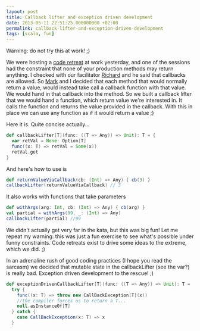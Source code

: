 ```yaml
---
layout: post
title: Callback lifter and exception driven development
date: 2013-05-11 22:51:25.000000000 +02:00
permalink: callback-lifter-and-exception-driven-development
tags: [scala, fun]
---
```

Warning: do not try this at work! ;)

We were hosting a <a href="http://www.meetup.com/kiwi-code-retreat/events/115115072/">code retreat</a> at work yesterday, and one of the sessions had the constraint that none of your production methods may return anything. I checked with our facilitator <a href="https://twitter.com/rapaul">Richard</a> and he said that callbacks are allowed. 
So <a href="https://twitter.com/talios">Mark</a> and I decided that each method that would normally return a value, would instead take call a callback function with that value. We would hand in that callback into the method. 
So we built a callback lifter that we would hand a function, which return value we're interested in. It calls the function and returns the value provided in the callback. With this in place we can use any function as if it would return a value ;)

Here it is. Quite concise actually...

```scala
def callbackLifter[T](func: ((T => Any)) => Unit): T = {
  var retVal = None: Option[T]
  func((x: T) => retVal = Some(x))
  retVal.get
}
```

And here's how to use is

```scala
def returnValueViaCallback(cb: (Int) => Any) { cb(3) }
callbackLifter(returnValueViaCallback) // 3
```

It also works with functions that take parameters

```scala
def withArgs(arg: Int, cb: (Int) => Any) { cb(arg) }
val partial = withArgs(99, _: (Int) => Any)
callbackLifter(partial) //99
```

We didn't actually get very far in the kata, but this was big fun!
Let me repeat my warning: this was just a fun exercise to see what's possible under funny constraints. Code retreats exist to drive some ideas to the extreme, which we did. ;)

In an adrenaline rush of good coding practices (I hope you read the sarcasm) we decided that mutable state in the callbackLifter (see the var?) is really bad. Exception driven development to the rescue! ;)

```scala
def exceptionDrivenCallbackLifter[T](func: ((T => Any)) => Unit): T =
  try {
    func((x: T) => throw new CallBackException[T](x))
    //the compiler forces us to return a T...
    null.asInstanceOf[T] 
  } catch {
    case CallBackException(x: T) => x
  }
```
